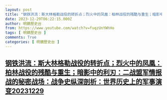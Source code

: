 ```yaml
---
layout: post
title: "钢铁洪流：斯大林格勒战役的转折点；烈火中的凤凰：柏林战役的残酷与重生；暗影中的利刃：二战盟军情报战的秘密战场：战争史纵深剖析：世界历史上的军事演变20231229"
date: 2023-12-29T06:22:15.000Z
author: 明鏡歷史台
from: https://www.youtube.com/watch?v=fuqzUnYWhHo
tags: [ 明鏡歷史台 ]
comments: True
categories: [ 明鏡歷史台 ]
---
```

<!--1703830935000-->
[钢铁洪流：斯大林格勒战役的转折点；烈火中的凤凰：柏林战役的残酷与重生；暗影中的利刃：二战盟军情报战的秘密战场：战争史纵深剖析：世界历史上的军事演变20231229](https://www.youtube.com/watch?v=fuqzUnYWhHo)
------

<div>

</div>
